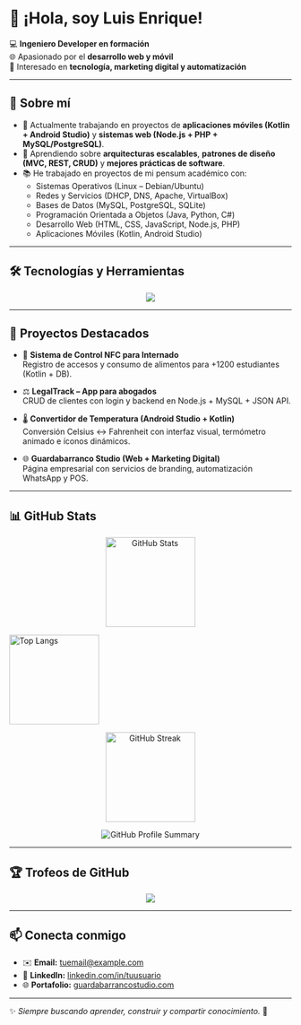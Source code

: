 # 👋 ¡Hola, soy Luis Enrique!

💻 **Ingeniero Developer en formación**  
🌐 Apasionado por el **desarrollo web y móvil**  
🚀 Interesado en **tecnología, marketing digital y automatización**  

---

## 🚀 Sobre mí
- 🔭 Actualmente trabajando en proyectos de **aplicaciones móviles (Kotlin + Android Studio)** y **sistemas web (Node.js + PHP + MySQL/PostgreSQL)**.  
- 🌱 Aprendiendo sobre **arquitecturas escalables**, **patrones de diseño (MVC, REST, CRUD)** y **mejores prácticas de software**.  
- 📚 He trabajado en proyectos de mi pensum académico con:
  - Sistemas Operativos (Linux – Debian/Ubuntu)
  - Redes y Servicios (DHCP, DNS, Apache, VirtualBox)
  - Bases de Datos (MySQL, PostgreSQL, SQLite)
  - Programación Orientada a Objetos (Java, Python, C#)
  - Desarrollo Web (HTML, CSS, JavaScript, Node.js, PHP)
  - Aplicaciones Móviles (Kotlin, Android Studio)

---

## 🛠️ Tecnologías y Herramientas
<p align="center">
  <img src="https://skillicons.dev/icons?i=java,kotlin,python,php,nodejs,mysql,postgresql,html,css,js,git,github,linux,vscode,androidstudio" />
</p>

---

## 📂 Proyectos Destacados
- 📱 **Sistema de Control NFC para Internado**  
  Registro de accesos y consumo de alimentos para +1200 estudiantes (Kotlin + DB).  

- ⚖️ **LegalTrack – App para abogados**  
  CRUD de clientes con login y backend en Node.js + MySQL + JSON API.  

- 🌡️ **Convertidor de Temperatura (Android Studio + Kotlin)**  
  Conversión Celsius ↔ Fahrenheit con interfaz visual, termómetro animado e íconos dinámicos.  

- 🌐 **Guardabarranco Studio (Web + Marketing Digital)**  
  Página empresarial con servicios de branding, automatización WhatsApp y POS.  

---

## 📊 GitHub Stats

<p align="center">
  <!-- Stats -->
  <img src="https://github-readme-stats.vercel.app/api?username=LuisIng21&show_icons=true&theme=radical&count_private=true&hide_border=true" 
       alt="GitHub Stats" height="160"/>
  
  <!-- Lenguajes -->
  <img src="https://github-readme-stats.vercel.app/api/top-langs/?username=LuisIng21&layout=compact&theme=radical&hide_border=true" 
       alt="Top Langs" height="160"/>
</p>

<p align="center">
  <!-- Streak -->
  <img src="https://github-readme-streak-stats.herokuapp.com?user=LuisIng21&theme=radical&hide_border=true" 
       alt="GitHub Streak" height="160"/>
</p>

<p align="center">
  <!-- Summary -->
  <img src="https://github-profile-summary-cards.vercel.app/api/cards/profile-details?username=LuisIng21&theme=radical" 
       alt="GitHub Profile Summary"/>
</p>

---

## 🏆 Trofeos de GitHub
<p align="center">
  <img src="https://github-profile-trophy.vercel.app/?username=LuisIng21&theme=radical&no-frame=true&row=1&column=6" />
</p>

---

## 📫 Conecta conmigo
- ✉️ **Email:** tuemail@example.com  
- 💼 **LinkedIn:** [linkedin.com/in/tuusuario](#)  
- 🌐 **Portafolio:** [guardabarrancostudio.com](#)  

---

✨ *Siempre buscando aprender, construir y compartir conocimiento.* 🚀

